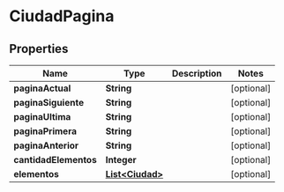 

# CiudadPagina


## Properties

| Name | Type | Description | Notes |
|------------ | ------------- | ------------- | -------------|
|**paginaActual** | **String** |  |  [optional] |
|**paginaSiguiente** | **String** |  |  [optional] |
|**paginaUltima** | **String** |  |  [optional] |
|**paginaPrimera** | **String** |  |  [optional] |
|**paginaAnterior** | **String** |  |  [optional] |
|**cantidadElementos** | **Integer** |  |  [optional] |
|**elementos** | [**List&lt;Ciudad&gt;**](Ciudad.md) |  |  [optional] |



